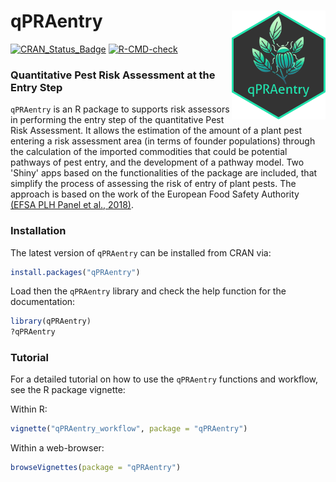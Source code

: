 # qPRAentry <img src="man/figures/logo.png" align="right" width="150" />

<!-- badges: start -->
[![CRAN\_Status\_Badge](https://www.r-pkg.org/badges/version/qPRAentry)](https://cran.r-project.org/package=qPRAentry)
[![R-CMD-check](https://github.com/mcendoya/qPRAentry/actions/workflows/R-CMD-check.yaml/badge.svg)](https://github.com/mcendoya/qPRAentry/actions/workflows/R-CMD-check.yaml)
<!-- badges: end -->
### Quantitative Pest Risk Assessment at the Entry Step

`qPRAentry` is an R package to supports risk assessors in performing the entry step of the quantitative Pest Risk Assessment. It allows the estimation of the amount of a plant pest entering a risk assessment area (in terms of founder populations) through the calculation of the imported commodities that could be potential pathways of pest entry, and the development of a pathway model. Two 'Shiny' apps based on the functionalities of the package are included, that simplify the process of assessing the risk of entry of plant pests. The approach is based on the work of the European Food Safety Authority [(EFSA PLH Panel et al., 2018)](https://doi.org/10.2903/j.efsa.2018.5350).

### Installation

The latest version of `qPRAentry` can be installed from CRAN via:

```r
install.packages("qPRAentry")
```

Load then the `qPRAentry` library and check the help function for the documentation:

```r
library(qPRAentry)
?qPRAentry
```

### Tutorial

For a detailed tutorial on how to use the `qPRAentry` functions and workflow, see the R package vignette:

Within R:
```R
vignette("qPRAentry_workflow", package = "qPRAentry")
```

Within a web-browser:
```R
browseVignettes(package = "qPRAentry")
```